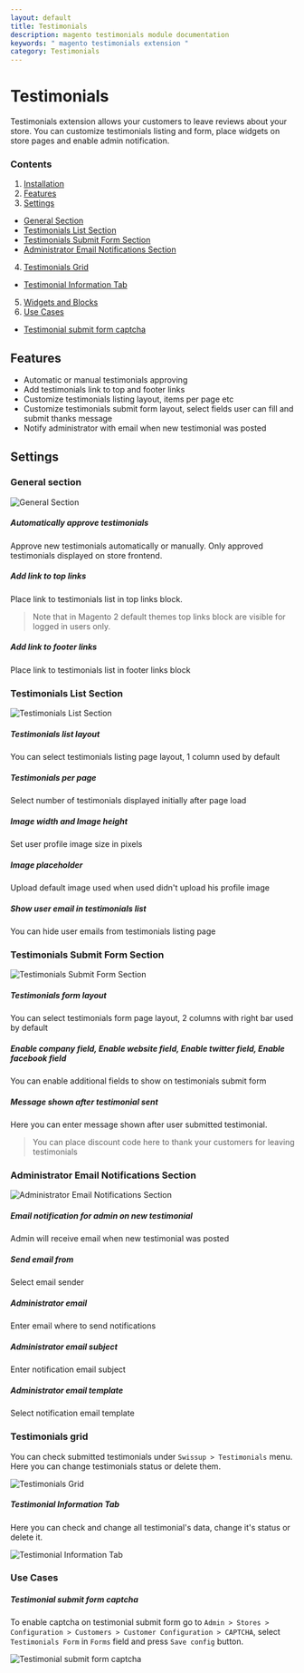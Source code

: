 ```yaml
---
layout: default
title: Testimonials
description: magento testimonials module documentation
keywords: " magento testimonials extension "
category: Testimonials
---
```


# Testimonials

Testimonials extension allows your customers to leave reviews about your store. You can customize testimonials listing and form, place widgets on store pages and enable admin notification.

### Contents

1. [Installation](installation/)
2. [Features](#features)
3. [Settings](#settings)
 - [General Section](#general-section)
 - [Testimonials List Section](#testimonials-list-section)
 - [Testimonials Submit Form Section](#testimonials-submit-form-section)
 - [Administrator Email Notifications Section](#administrator-email-notifications-section)
4. [Testimonials Grid](#testimonials-grid)
 - [Testimonial Information Tab](#testimonial-information-tab)
5. [Widgets and Blocks](widgets-and-blocks/)
6. [Use Cases](#use-cases)
 - [Testimonial submit form captcha](#testimonial-submit-form-captcha)

## Features

- Automatic or manual testimonials approving
- Add testimonials link to top and footer links
- Customize testimonials listing layout, items per page etc
- Customize testimonials submit form layout, select fields user can fill and submit thanks message
- Notify administrator with email when new testimonial was posted

## Settings

### General section

![General Section](/images/m2/testimonials/general-section.png)

##### Automatically approve testimonials

Approve new testimonials automatically or manually. Only approved testimonials displayed on store frontend.

##### Add link to top links

Place link to testimonials list in top links block.

> Note that in Magento 2 default themes top links block are visible for logged in users only.

##### Add link to footer links

Place link to testimonials list in footer links block

### Testimonials List Section

![Testimonials List Section](/images/m2/testimonials/testimonials-list-section.png)

##### Testimonials list layout

You can select testimonials listing page layout, 1 column used by default

##### Testimonials per page

Select number of testimonials displayed initially after page load

##### Image width and Image height

Set user profile image size in pixels

##### Image placeholder

Upload default image used when used didn't upload his profile image

##### Show user email in testimonials list

You can hide user emails from testimonials listing page

### Testimonials Submit Form Section

![Testimonials Submit Form Section](/images/m2/testimonials/testimonials-submit-form-section.png)

##### Testimonials form layout

You can select testimonials form page layout, 2 columns with right bar used by default

##### Enable company field, Enable website field, Enable twitter field, Enable facebook field

You can enable additional fields to show on testimonials submit form

##### Message shown after testimonial sent

Here you can enter message shown after user submitted testimonial.

> You can place discount code here to thank your customers for leaving testimonials

### Administrator Email Notifications Section

![Administrator Email Notifications Section](/images/m2/testimonials/administrator-email-notifications-section.png)

##### Email notification for admin on new testimonial

Admin will receive email when new testimonial was posted

##### Send email from

Select email sender

##### Administrator email

Enter email where to send notifications

##### Administrator email subject

Enter notification email subject

##### Administrator email template

Select notification email template

### Testimonials grid

You can check submitted testimonials under `Swissup > Testimonials` menu. Here you can change testimonials status or delete them.

![Testimonials Grid](/images/m2/testimonials/testimonials-grid.png)

##### Testimonial Information Tab

Here you can check and change all testimonial's data, change it's status or delete it.

![Testimonial Information Tab](/images/m2/testimonials/testimonial-information-tab.png)

### Use Cases

##### Testimonial submit form captcha

To enable captcha on testimonial submit form go to `Admin > Stores > Configuration > Customers > Customer Configuration > CAPTCHA`, select `Testimonials Form` in `Forms` field and press `Save config` button.

![Testimonial submit form captcha](/images/m2/testimonials/testimonial-submit-form-captcha.png)